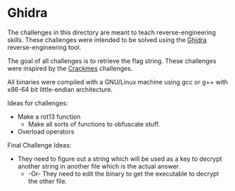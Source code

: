 # Ghidra

The challenges in this directory are meant to teach reverse-engineering skills. These challenges were intended to be solved using the [Ghidra](https://ghidra-sre.org/) reverse-engineering tool.

The goal of all challenges is to retrieve the flag string. These challenges were inspired by the [Crackmes](https://crackmes.one/) challenges.

All binaries were compiled with a GNU/Linux machine using gcc or g++ with x86-64 bit little-endian architecture.

Ideas for challenges:

* Make a rot13 function
  * Make all sorts of functions to obfuscate stuff.
* Overload operators

Final Challenge Ideas:

* They need to figure out a string which will be used as a key to decrypt another string in another file which is the actual answer.
  * -Or- They need to edit the binary to get the executable to decrypt the other file. 